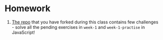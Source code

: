 # Homework

1. [The repo](https://github.com/CodeYourFuture/js-exercises) that you
   have forked during this class contains few challenges - solve all the pending exercises in `week-1` and `week-1-practise` in
   JavaScript!
